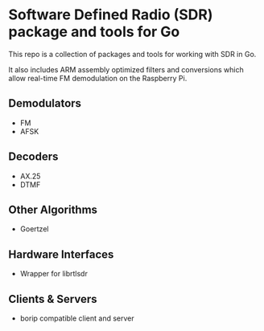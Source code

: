 Software Defined Radio (SDR) package and tools for Go
=====================================================

This repo is a collection of packages and tools for working with SDR in Go.

It also includes ARM assembly optimized filters and conversions which
allow real-time FM demodulation on the Raspberry Pi.

Demodulators
------------

* FM
* AFSK

Decoders
--------

* AX.25
* DTMF

Other Algorithms
----------------

* Goertzel

Hardware Interfaces
-------------------

* Wrapper for librtlsdr

Clients & Servers
-----------------

* borip compatible client and server
